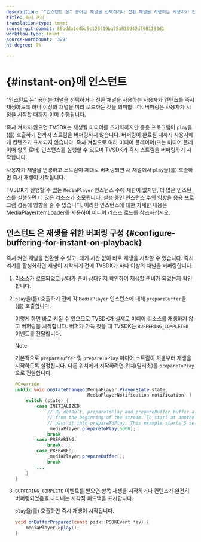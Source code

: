 ```yaml
---
description: '"인스턴트 온" 용어는 채널을 선택하거나 전환 채널을 사용하는 사용자가 컨텐츠를 즉시 재생하도록 하나 이상의 채널을 미리 로드하는 것을 의미합니다. 버퍼링은 사용자가 시청을 시작할 때까지 이미 수행됩니다.'
title: 즉시 켜기
translation-type: tm+mt
source-git-commit: 89bdda1d4bd5c126f19ba75a819942df901183d1
workflow-type: tm+mt
source-wordcount: '329'
ht-degree: 0%

---
```



# {#instant-on}에 인스턴트

&quot;인스턴트 온&quot; 용어는 채널을 선택하거나 전환 채널을 사용하는 사용자가 컨텐츠를 즉시 재생하도록 하나 이상의 채널을 미리 로드하는 것을 의미합니다. 버퍼링은 사용자가 시청을 시작할 때까지 이미 수행됩니다.

즉시 켜지지 않으면 TVSDK는 재생될 미디어를 초기화하지만 응용 프로그램이 `play`을(를) 호출하기 전까지 스트림을 버퍼링하지 않습니다. 버퍼링이 완료될 때까지 사용자에게 컨텐츠가 표시되지 않습니다. 즉시 켜짐으로 여러 미디어 플레이어(또는 미디어 플레이어 항목 로더) 인스턴스를 실행할 수 있으며 TVSDK가 즉시 스트림을 버퍼링하기 시작합니다.

사용자가 채널을 변경하고 스트림이 제대로 버퍼링되면 새 채널에서 `play`을(를) 호출하면 즉시 재생이 시작됩니다.

TVSDK가 실행할 수 있는 `MediaPlayer` 인스턴스 수에 제한이 없지만, 더 많은 인스턴스를 실행하면 더 많은 리소스가 소모됩니다. 실행 중인 인스턴스 수의 영향을 응용 프로그램 성능에 영향을 줄 수 있습니다. 이러한 인스턴스에 대한 자세한 내용은 [MediaPlayerItemLoader](../../../tvsdk-1.4-for-android/ui-configure/mediaplayer-initialize-for-video/android-1.4-media-mediaplayeritemloader.md)를 사용하여 미디어 리소스 로드를 참조하십시오.

## 인스턴트 온 재생을 위한 버퍼링 구성 {#configure-buffering-for-instant-on-playback}

즉시 켜면 채널을 전환할 수 있고, 대기 시간 없이 바로 재생을 시작할 수 있습니다. 즉시 켜기를 활성화하면 재생이 시작되기 전에 TVSDK가 하나 이상의 채널을 버퍼링합니다.

1. 리소스가 로드되었고 상태가 준비 상태인지 확인하여 재생할 준비가 되었는지 확인합니다.
1. `play`을(를) 호출하기 전에 각 `MediaPlayer` 인스턴스에 대해 `prepareBuffer`을(를) 호출합니다.

   이렇게 하면 바로 켜질 수 있으므로 TVSDK가 실제로 미디어 리소스를 재생하지 않고 버퍼링을 시작합니다. 버퍼가 가득 찼을 때 TVSDK는 `BUFFERING_COMPLETED` 이벤트를 전달합니다.

   >[!NOTE]
   >
   >기본적으로 `prepareBuffer` 및 `prepareToPlay` 미디어 스트림이 처음부터 재생을 시작하도록 설정됩니다. 다른 위치에서 시작하려면 위치(밀리초)를 `prepareToPlay`으로 전달합니다.

   ```java
   @Override 
   public void onStateChanged(MediaPlayer.PlayerState state,  
                              MediaPlayerNotification notification) { 
       switch (state) { 
           case INITIALIZED: 
               // By default, prepareToPlay and prepareBuffer buffer and start playing 
               // from the beginning of the stream. To start at another position, 
               // pass it into prepareToPlay. This example starts 5 seconds into the stream. 
               _mediaPlayer.prepareToPlay(5000); 
               break; 
           case PREPARING: 
               break; 
           case PREPARED: 
               _mediaPlayer.prepareBuffer(); 
               break; 
           ... 
       } 
   }
   ```

1. `BUFFERING_COMPLETE` 이벤트를 받으면 항목 재생을 시작하거나 컨텐츠가 완전히 버퍼링되었음을 나타내는 시각적 피드백을 표시합니다.

   `play`을(를) 호출하면 즉시 재생이 시작됩니다.

   ```java
   void onBufferPrepared(const psdk::PSDKEvent *ev) { 
       mediaPlayer->play(); 
   }
   ```
